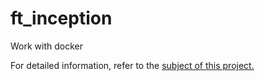 # ft_inception
Work with docker

For detailed information, refer to the [subject of this project.](https://github.com/user-attachments/files/16590887/subject.pdf)
